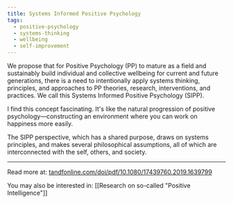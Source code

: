 ```yaml
---
title: Systems Informed Positive Psychology
tags:
  - positive-psychology
  - systems-thinking
  - wellbeing
  - self-improvement
---
```

We propose that for Positive Psychology (PP) to mature as a field and sustainably build individual and collective wellbeing for current and future generations, there is a need to intentionally apply systems thinking, principles, and approaches to PP theories, research, interventions, and practices. We call this Systems Informed Positive Psychology (SIPP).

I find this concept fascinating. It's like the natural progression of positive psychology—constructing an environment where you can work on happiness more easily.

The SIPP perspective, which has a shared purpose, draws on systems principles, and makes several philosophical assumptions, all of which are interconnected with the self, others, and society.

----

Read more at: [tandfonline.com/doi/pdf/10.1080/17439760.2019.1639799](https://www.tandfonline.com/doi/pdf/10.1080/17439760.2019.1639799)

You may also be interested in: [[Research on so-called "Positive Intelligence"]]